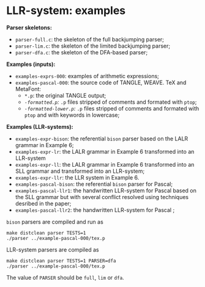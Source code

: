 
# LLR-system: examples

**Parser skeletons:**
- <code>parser-full.c</code>: the skeleton of the full backjumping parser;
- <code>parser-lim.c</code>: the skeleton of the limited backjumping parser;
- <code>parser-dfa.c</code>: the skeleton of the DFA-based parser;

**Examples (inputs):**
- <code>examples-exprs-000</code>: examples of arithmetic expressions;
- <code>examples-pascal-000</code>: the source code of TANGLE, WEAVE. TeX and MetaFont:
	- <code>*.p</code>: the original TANGLE output;
	- <code>*-formatted.p</code>: <code>*.p</code> files stripped of comments and formated with <code>ptop</code>;
	- <code>*-formatted-lower.p</code>: <code>*.p</code> files stripped of comments and formated with <code>ptop</code> and with keywords in lowercase;

**Examples (LLR-systems):** 
- <code>examples-expr-bison</code>: the referential <code>bison</code> parser based on the LALR grammar in Example 6;
- <code>examples-expr-lr</code>: the LALR grammar in Example 6 transformed into an LLR-system
- <code>examples-expr-ll</code>: the LALR grammar in Example 6 transformed into an SLL grammar and transformed into an LLR-system;
- <code>examples-expr-llr</code>: the LLR system in Example 6.
- <code>examples-pascal-bison</code>: the referential <code>bison</code> parser for Pascal;
- <code>examples-pascal-llr1</code>: the handwritten LLR-system for Pascal based on the SLL grammar but with several conflict resolved using techniques desribed in the paper;
- <code>examples-pascal-llr2</code>: the handwritten LLR-system for Pascal ;

<code>bison</code> parsers are compiled and run as
```
make distclean parser TESTS=1
./parser ../example-pascal-000/tex.p
```
LLR-system parsers are compiled as
```
make distclean parser TESTS=1 PARSER=dfa
./parser ../example-pascal-000/tex.p
```
The value of <code>PARSER</code> should be <code>full</code>, <code>lim</code> or <code>dfa</code>.

